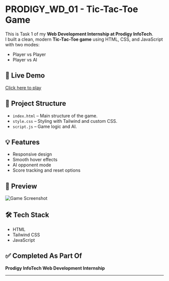# PRODIGY_WD_01 - Tic-Tac-Toe Game

This is Task 1 of my **Web Development Internship at Prodigy InfoTech**.  
I built a clean, modern **Tic-Tac-Toe game** using HTML, CSS, and JavaScript with two modes:  
- Player vs Player  
- Player vs AI

## 🔗 Live Demo

[Click here to play](http://127.0.0.1:5500/Task-2/TASK-1/TASK-3/index.HTML)

## 📁 Project Structure

- `index.html` – Main structure of the game.
- `style.css` – Styling with Tailwind and custom CSS.
- `script.js` – Game logic and AI.

## 💡 Features

- Responsive design
- Smooth hover effects
- AI opponent mode
- Score tracking and reset options

## 📸 Preview

![Game Screenshot](preview.png)

## 🛠️ Tech Stack

- HTML
- Tailwind CSS
- JavaScript

## ✅ Completed As Part Of

**Prodigy InfoTech Web Development Internship**

---

